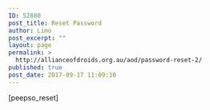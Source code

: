 ```yaml
---
ID: 52880
post_title: Reset Password
author: Limo
post_excerpt: ""
layout: page
permalink: >
  http://allianceofdroids.org.au/aod/password-reset-2/
published: true
post_date: 2017-09-17 11:09:10
---
```

[peepso_reset]